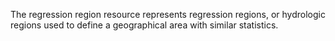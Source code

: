 The regression region resource represents regression regions, or hydrologic regions used to define a geographical area with similar statistics.